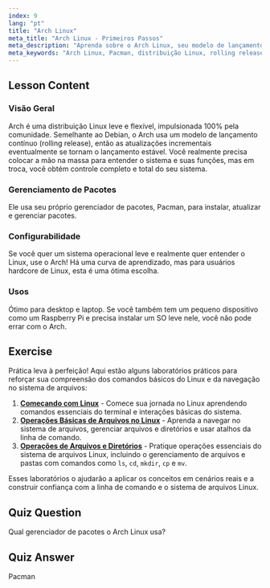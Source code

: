 ```yaml
---
index: 9
lang: "pt"
title: "Arch Linux"
meta_title: "Arch Linux - Primeiros Passos"
meta_description: "Aprenda sobre o Arch Linux, seu modelo de lançamento contínuo e o gerenciador de pacotes Pacman. Entenda por que o Arch é ótimo para iniciantes e usuários avançados que buscam controle."
meta_keywords: "Arch Linux, Pacman, distribuição Linux, rolling release, tutorial Linux, guia para iniciantes, SO leve"
---
```


## Lesson Content

### Visão Geral

Arch é uma distribuição Linux leve e flexível, impulsionada 100% pela comunidade. Semelhante ao Debian, o Arch usa um modelo de lançamento contínuo (rolling release), então as atualizações incrementais eventualmente se tornam o lançamento estável. Você realmente precisa colocar a mão na massa para entender o sistema e suas funções, mas em troca, você obtém controle completo e total do seu sistema.

### Gerenciamento de Pacotes

Ele usa seu próprio gerenciador de pacotes, Pacman, para instalar, atualizar e gerenciar pacotes.

### Configurabilidade

Se você quer um sistema operacional leve e realmente quer entender o Linux, use o Arch! Há uma curva de aprendizado, mas para usuários hardcore de Linux, esta é uma ótima escolha.

### Usos

Ótimo para desktop e laptop. Se você também tem um pequeno dispositivo como um Raspberry Pi e precisa instalar um SO leve nele, você não pode errar com o Arch.

## Exercise

Prática leva à perfeição! Aqui estão alguns laboratórios práticos para reforçar sua compreensão dos comandos básicos do Linux e da navegação no sistema de arquivos:

1. **[Começando com Linux](https://labex.io/pt/labs/linux-getting-started-with-linux-446315)** - Comece sua jornada no Linux aprendendo comandos essenciais do terminal e interações básicas do sistema.
2. **[Operações Básicas de Arquivos no Linux](https://labex.io/pt/labs/linux-basic-file-operations-in-linux-18001)** - Aprenda a navegar no sistema de arquivos, gerenciar arquivos e diretórios e usar atalhos da linha de comando.
3. **[Operações de Arquivos e Diretórios](https://labex.io/pt/labs/linux-file-and-directory-operations-17997)** - Pratique operações essenciais do sistema de arquivos Linux, incluindo o gerenciamento de arquivos e pastas com comandos como `ls`, `cd`, `mkdir`, `cp` e `mv`.

Esses laboratórios o ajudarão a aplicar os conceitos em cenários reais e a construir confiança com a linha de comando e o sistema de arquivos Linux.

## Quiz Question

Qual gerenciador de pacotes o Arch Linux usa?

## Quiz Answer

Pacman
